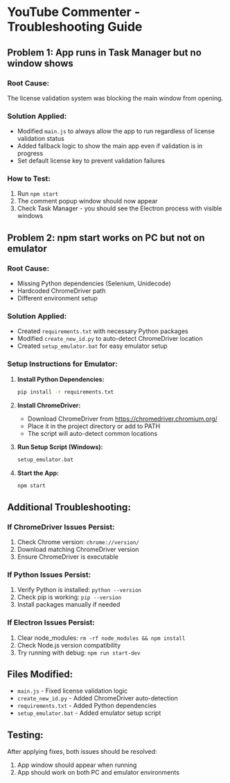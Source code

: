 # YouTube Commenter - Troubleshooting Guide

## Problem 1: App runs in Task Manager but no window shows

### Root Cause:
The license validation system was blocking the main window from opening.

### Solution Applied:
- Modified `main.js` to always allow the app to run regardless of license validation status
- Added fallback logic to show the main app even if validation is in progress
- Set default license key to prevent validation failures

### How to Test:
1. Run `npm start`
2. The comment popup window should now appear
3. Check Task Manager - you should see the Electron process with visible windows

## Problem 2: npm start works on PC but not on emulator

### Root Cause:
- Missing Python dependencies (Selenium, Unidecode)
- Hardcoded ChromeDriver path
- Different environment setup

### Solution Applied:
- Created `requirements.txt` with necessary Python packages
- Modified `create_new_id.py` to auto-detect ChromeDriver location
- Created `setup_emulator.bat` for easy emulator setup

### Setup Instructions for Emulator:

1. **Install Python Dependencies:**
   ```bash
   pip install -r requirements.txt
   ```

2. **Install ChromeDriver:**
   - Download ChromeDriver from https://chromedriver.chromium.org/
   - Place it in the project directory or add to PATH
   - The script will auto-detect common locations

3. **Run Setup Script (Windows):**
   ```bash
   setup_emulator.bat
   ```

4. **Start the App:**
   ```bash
   npm start
   ```

## Additional Troubleshooting:

### If ChromeDriver Issues Persist:
1. Check Chrome version: `chrome://version/`
2. Download matching ChromeDriver version
3. Ensure ChromeDriver is executable

### If Python Issues Persist:
1. Verify Python is installed: `python --version`
2. Check pip is working: `pip --version`
3. Install packages manually if needed

### If Electron Issues Persist:
1. Clear node_modules: `rm -rf node_modules && npm install`
2. Check Node.js version compatibility
3. Try running with debug: `npm run start-dev`

## Files Modified:
- `main.js` - Fixed license validation logic
- `create_new_id.py` - Added ChromeDriver auto-detection
- `requirements.txt` - Added Python dependencies
- `setup_emulator.bat` - Added emulator setup script

## Testing:
After applying fixes, both issues should be resolved:
1. App window should appear when running
2. App should work on both PC and emulator environments
